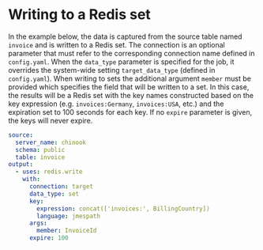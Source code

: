 # Writing to a Redis set

In the example below, the data is captured from the source table named `invoice` and is written to a Redis set. The connection is an optional parameter that must refer to the corresponding connection name defined in `config.yaml`. When the `data_type` parameter is specified for the job, it overrides the system-wide setting `target_data_type` (defined in `config.yaml`). 
When writing to sets the additional argument `member` must be provided which specifies the field that will be written to a set. In this case, the results will be a Redis set with the key names constructed based on the key expression (e.g. `invoices:Germany`, `invoices:USA`, etc.) and the expiration set to 100 seconds for each key. If no `expire` parameter is given, the keys will never expire.    

```yaml
source:
  server_name: chinook
  schema: public
  table: invoice
output:
  - uses: redis.write
    with:
      connection: target
      data_type: set
      key:
        expression: concat(['invoices:', BillingCountry])
        language: jmespath
      args:
        member: InvoiceId
      expire: 100
```